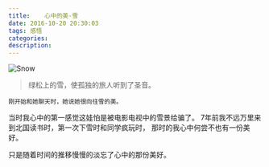 ```yaml
---
title:    心中的美-雪
date: 2016-10-20 20:30:03
tags: 感悟
categories:
description:
---
```

![Snow](/images/snow.png)
> 绿松上的雪，使孤独的旅人听到了圣音。

    刚开始和她聊天时，她说她很向往雪的美。
当时我心中的第一感觉这娃怕是被电影电视中的雪景给骗了。
7年前我不远万里来到北国读书时，第一次下雪时和同学疯玩时，
那时的我心中何尝不也有一份美好。

只是随着时间的推移慢慢的淡忘了心中的那份美好。
